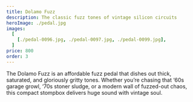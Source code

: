 ```yaml
---
title: Dolamo Fuzz
description: The classic fuzz tones of vintage silicon circuits
heroImage: ./pedal.jpg
images:
  [
    [./pedal-0096.jpg, ./pedal-0097.jpg, ./pedal-0099.jpg],
  ]
price: 800
order: 3
---
```


The Dolamo Fuzz is an affordable fuzz pedal that dishes out thick, saturated, and gloriously gritty tones. Whether you’re chasing that ‘60s garage growl, ‘70s stoner sludge, or a modern wall of fuzzed-out chaos, this compact stompbox delivers huge sound with vintage soul.
